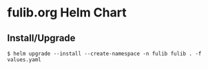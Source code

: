 # fulib.org Helm Chart

## Install/Upgrade

```shell
$ helm upgrade --install --create-namespace -n fulib fulib . -f values.yaml
```
